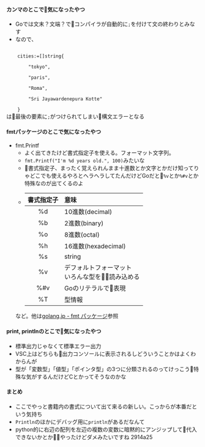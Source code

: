 #### カンマのとこで気になったやつ
* Goでは文末？文端？でコンパイラが自動的に<code>;</code>を付けて文の終わりとみなす
* なので、  
<code>
	cities:=[]string{</br>
        "tokyo",</br>
        "paris",</br>  
        "Roma",</br>  
        "Sri Jayawardenepura Kotte" </br>
	}  
</code>は最後の要素に<code>;</code>がつけられてしまい構文エラーとなる

#### fmtパッケージのとこで気になったやつ
* fmt.Printf
    * よく出てきたけど書式指定子を使える。フォーマット文字列。
    * <code>fmt.Printf("I'm %d years old.", 100)</code>みたいな
    * 書式指定子、まったく覚えられんまま十進数とか文字とかだけ知ってりゃどこでも使えるやろとヘラヘラしてたんだけどGoだと<code>%v</code>とか<code>%#v</code>とか特殊なのが出てくるのよ
    * 
        | 書式指定子 | 意味 |
        |:------------:|:------------|
        | %d | 10進数(decimal) |
        | %b | 2進数(binary) |
        | %o | 8進数(octal) |
        | %h | 16進数(hexadecimal) |
        | %s | string |
        | %v | デフォルトフォーマット<br>いろんな型を読み込める |
        | %#v | Goのリテラルで表現 |
        | %T | 型情報 |
    など。他は[golang.jp - fmt パッケージ](http://golang.jp/pkg/fmt)参照

#### print, printlnのとこで気になったやつ
* 標準出力じゃなくて標準エラー出力
* VSC上はどちらも出力コンソールに表示されるしどういうことかはよくわからんが
* 型が「変数型」「値型」「ポインタ型」の3つに分類されるのってけっこう特殊な気がするんだけどCとかってそうなのかな


#### まとめ
* ここでやっと書籍内の書式について出て来るの新しい。こっからが本番だという気持ち
* <code>Println</code>のほかにデバッグ用に<code>println</code>があるだなんて
* python的に右辺の配列を左辺の複数の変数に暗黙的にアンジップして代入できないかとかやったけどダメみたいですね 2914a25